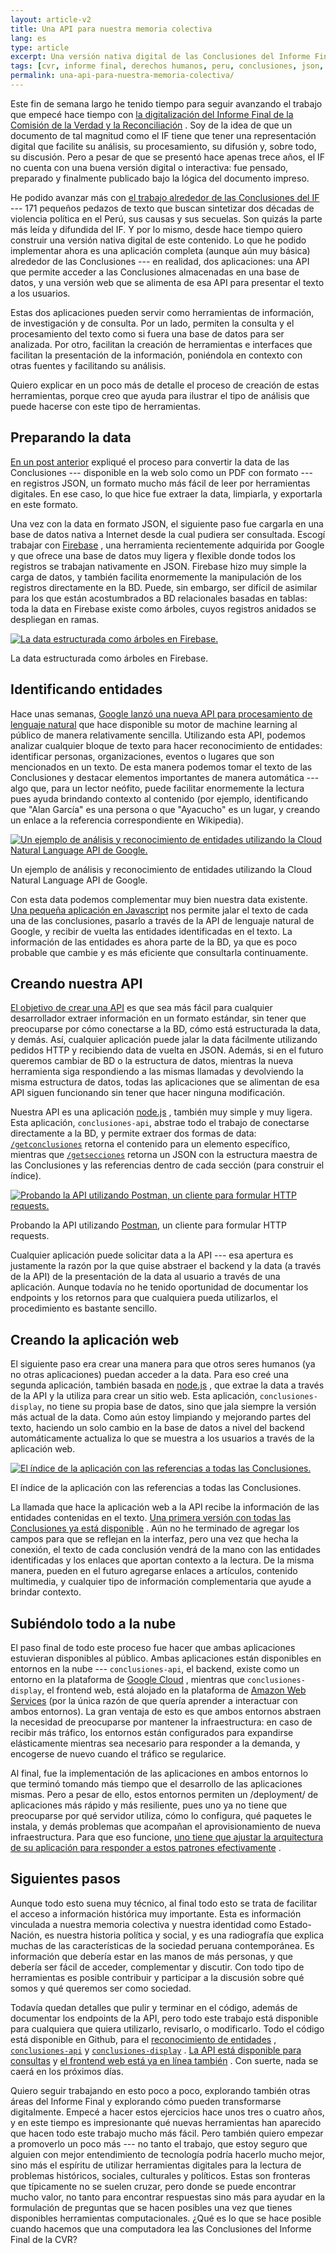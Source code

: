 ```yaml
---
layout: article-v2
title: Una API para nuestra memoria colectiva
lang: es
type: article
excerpt: Una versión nativa digital de las Conclusiones del Informe Final de la CVR, incluyendo reconocimiento de entidades, una API simple y un frontend web.
tags: [cvr, informe final, derechos humanos, peru, conclusiones, json, node.js, feliz28, hacerpatria]
permalink: una-api-para-nuestra-memoria-colectiva/
---
```

Este fin de semana largo he tenido tiempo para seguir avanzando el trabajo que empecé hace tiempo con [la digitalización del Informe Final de la Comisión de la Verdad y la Reconciliación](http://marisca.pe/adaptando-informe-final-cvr-mundo-digital/) . Soy de la idea de que un documento de tal magnitud como el IF tiene que tener una representación digital que facilite su análisis, su procesamiento, su difusión y, sobre todo, su discusión. Pero a pesar de que se presentó hace apenas trece años, el IF no cuenta con una buena versión digital o interactiva: fue pensado, preparado y finalmente publicado bajo la lógica del documento impreso.

He podido avanzar más con [el trabajo alrededor de las Conclusiones del IF](http://marisca.pe/conclusiones-cvr-json/) --- 171 pequeños pedazos de texto que buscan sintetizar dos décadas de violencia política en el Perú, sus causas y sus secuelas. Son quizás la parte más leída y difundida del IF. Y por lo mismo, desde hace tiempo quiero construir una versión nativa digital de este contenido. Lo que he podido implementar ahora es una aplicación completa (aunque aún muy básica) alrededor de las Conclusiones --- en realidad, dos aplicaciones: una API que permite acceder a las Conclusiones almacenadas en una base de datos, y una versión web que se alimenta de esa API para presentar el texto a los usuarios. 

Estas dos aplicaciones pueden servir como herramientas de información, de investigación y de consulta. Por un lado, permiten la consulta y el procesamiento del texto como si fuera una base de datos para ser analizada. Por otro, facilitan la creación de herramientas e interfaces que facilitan la presentación de la información, poniéndola en contexto con otras fuentes y facilitando su análisis.

Quiero explicar en un poco más de detalle el proceso de creación de estas herramientas, porque creo que ayuda para ilustrar el tipo de análisis que puede hacerse con este tipo de herramientas.

## Preparando la data

[En un post anterior](http://marisca.pe/conclusiones-cvr-json/) expliqué el proceso para convertir la data de las Conclusiones --- disponible en la web solo como un PDF con formato --- en registros JSON, un formato mucho más fácil de leer por herramientas digitales. En ese caso, lo que hice fue extraer la data, limpiarla, y exportarla en este formato.

Una vez con la data en formato JSON, el siguiente paso fue cargarla en una base de datos nativa a Internet desde la cual pudiera ser consultada. Escogí trabajar con [Firebase](https://firebase.google.com/) , una herramienta recientemente adquirida por Google y que ofrece una base de datos muy ligera y flexible donde todos los registros se trabajan nativamente en JSON. Firebase hizo muy simple la carga de datos, y también facilita enormemente la manipulación de los registros directamente en la BD. Puede, sin embargo, ser difícil de asimilar para los que están acostumbrados a BD relacionales basadas en tablas: toda la data en Firebase existe como árboles, cuyos registros anidados se despliegan en ramas.

<div class="article-image_container">
	<a href="/files/img/conclusiones-firebase.png"><img alt="La data estructurada como árboles en Firebase." src="/files/img/conclusiones-firebase.png" class="article-image" /></a>
	<p>La data estructurada como árboles en Firebase.</p>
</div>

## Identificando entidades

Hace unas semanas, [Google lanzó una nueva API para procesamiento de lenguaje natural](https://cloud.google.com/natural-language/) que hace disponible su motor de machine learning al público de manera relativamente sencilla. Utilizando esta API, podemos analizar cualquier bloque de texto para hacer reconocimiento de entidades: identificar personas, organizaciones, eventos o lugares que son mencionados en un texto. De esta manera podemos tomar el texto de las Conclusiones y destacar elementos importantes de manera automática --- algo que, para un lector neófito, puede facilitar enormemente la lectura pues ayuda brindando contexto al contenido (por ejemplo, identificando que "Alan García" es una persona o que "Ayacucho" es un lugar, y creando un enlace a la referencia correspondiente en Wikipedia).

<div class="article-image_container">
	<a href="/files/img/conclusiones-entities.png"><img alt="Un ejemplo de análisis y reconocimiento de entidades utilizando la Cloud Natural Language API de Google." src="/files/img/conclusiones-entities.png" class="article-image" /></a>
	<p>Un ejemplo de análisis y reconocimiento de entidades utilizando la Cloud Natural Language API de Google.</p>
</div>

Con esta data podemos complementar muy bien nuestra data existente. [Una pequeña aplicación en Javascript](https://github.com/piscosour/mem0r1a/blob/master/prototypes/conclusiones/conclusiones-entities.js) nos permite jalar el texto de cada una de las conclusiones, pasarlo a través de la API de lenguaje natural de Google, y recibir de vuelta las entidades identificadas en el texto. La información de las entidades es ahora parte de la BD, ya que es poco probable que cambie y es más eficiente que consultarla continuamente.

## Creando nuestra API

[El objetivo de crear una API](http://readwrite.com/2013/09/19/api-defined/) es que sea más fácil para cualquier desarrollador extraer información en un formato estándar, sin tener que preocuparse por cómo conectarse a la BD, cómo está estructurada la data, y demás. Así, cualquier aplicación puede jalar la data fácilmente utilizando pedidos HTTP y recibiendo data de vuelta en JSON. Además, si en el futuro queremos cambiar de BD o la estructura de datos, mientras la nueva herramienta siga respondiendo a las mismas llamadas y devolviendo la misma estructura de datos, todas las aplicaciones que se alimentan de esa API siguen funcionando sin tener que hacer ninguna modificación.

Nuestra API es una aplicación [node.js](https://nodejs.org/en/) , también muy simple y muy ligera. Esta aplicación, `conclusiones-api`, abstrae todo el trabajo de conectarse directamente a la BD, y permite extraer dos formas de data: [`/getconclusiones`](https://project-6722543956780044361.appspot.com/getconclusiones/id/1) retorna el contenido para un elemento específico, mientras que [`/getsecciones`](https://project-6722543956780044361.appspot.com/getsecciones) retorna un JSON con la estructura maestra de las Conclusiones y las referencias dentro de cada sección (para construir el índice).

<div class="article-image_container">
	<a href="/files/img/conclusiones-postman.png"><img alt="Probando la API utilizando Postman, un cliente para formular HTTP requests." src="/files/img/conclusiones-postman.png" class="article-image" /></a>
	<p>Probando la API utilizando <a href="https://www.getpostman.com/">Postman</a>, un cliente para formular HTTP requests.</p>
</div>

Cualquier aplicación puede solicitar data a la API --- esa apertura es justamente la razón por la que quise abstraer el backend y la data (a través de la API) de la presentación de la data al usuario a través de una aplicación. Aunque todavía no he tenido oportunidad de documentar los endpoints y los retornos para que cualquiera pueda utilizarlos, el procedimiento es bastante sencillo.

## Creando la aplicación web

El siguiente paso era crear una manera para que otros seres humanos (ya no otras aplicaciones) puedan acceder a la data. Para eso creé una segunda aplicación, también basada en [node.js](https://nodejs.org/en/) , que extrae la data a través de la API y la utiliza para crear un sitio web. Esta aplicación, `conclusiones-display`, no tiene su propia base de datos, sino que jala siempre la versión más actual de la data. Como aún estoy limpiando y mejorando partes del texto, haciendo un solo cambio en la base de datos a nivel del backend automáticamente actualiza lo que se muestra a los usuarios a través de la aplicación web.

<div class="article-image_container">
	<a href="/files/img/conclusiones-web.png"><img alt="El índice de la aplicación con las referencias a todas las Conclusiones." src="/files/img/conclusiones-web.png" class="article-image" /></a>
	<p>El índice de la aplicación con las referencias a todas las Conclusiones.</p>
</div>

La llamada que hace la aplicación web a la API recibe la información de las entidades contenidas en el texto. [Una primera versión con todas las Conclusiones ya está disponible](http://conclusiones-display.us-west-2.elasticbeanstalk.com/) . Aún no he terminado de agregar los campos para que se reflejan en la interfaz, pero una vez que hecha la conexión, el texto de cada conclusión vendrá de la mano con las entidades identificadas y los enlaces que aportan contexto a la lectura. De la misma manera, pueden en el futuro agregarse enlaces a artículos, contenido multimedia, y cualquier tipo de información complementaria que ayude a brindar contexto.

## Subiéndolo todo a la nube

El paso final de todo este proceso fue hacer que ambas aplicaciones estuvieran disponibles al público. Ambas aplicaciones están disponibles en entornos en la nube --- `conclusiones-api`, el backend, existe como un entorno en la plataforma de [Google Cloud](https://cloud.google.com/) , mientras que `conclusiones-display`, el frontend web, está alojado en la plataforma de [Amazon Web Services](https://aws.amazon.com/) (por la única razón de que quería aprender a interactuar con ambos entornos). La gran ventaja de esto es que ambos entornos abstraen la necesidad de preocuparse por mantener la infraestructura: en caso de recibir más tráfico, los entornos están configurados para expandirse elásticamente mientras sea necesario para responder a la demanda, y encogerse de nuevo cuando el tráfico se regularice.

Al final, fue la implementación de las aplicaciones en ambos entornos lo que terminó tomando más tiempo que el desarrollo de las aplicaciones mismas. Pero a pesar de ello, estos entornos permiten un /deployment/ de aplicaciones más rápido y más resiliente, pues uno ya no tiene que preocuparse por qué servidor utiliza, cómo lo configura, qué paquetes le instala, y demás problemas que acompañan el aprovisionamiento de nueva infraestructura. Para que eso funcione, [uno tiene que ajustar la arquitectura de su aplicación para responder a estos patrones efectivamente](https://blog.engineyard.com/2014/pets-vs-cattle) .

## Siguientes pasos

Aunque todo esto suena muy técnico, al final todo esto se trata de facilitar el acceso a información histórica muy importante. Esta es información vinculada a nuestra memoria colectiva y nuestra identidad como Estado-Nación, es nuestra historia política y social, y es una radiografía que explica muchas de las características de la sociedad peruana contemporánea. Es información que debería estar en las manos de más personas, y que debería ser fácil de acceder, complementar y discutir. Con todo tipo de herramientas es posible contribuir y participar a la discusión sobre qué somos y qué queremos ser como sociedad.

Todavía quedan detalles que pulir y terminar en el código, además de documentar los endpoints de la API, pero todo este trabajo está disponible para cualquiera que quiera utilizarlo, revisarlo, o modificarlo. Todo el código está disponible en Github, para el [reconocimiento de entidades](https://github.com/piscosour/mem0r1a/blob/master/prototypes/conclusiones/conclusiones-entities.js) , [`conclusiones-api`](https://github.com/piscosour/conclusiones-api) y [`conclusiones-display`](https://github.com/piscosour/conclusiones-display) . [La API está disponible para consultas](https://project-6722543956780044361.appspot.com/) y [el frontend web está ya en línea también](http://conclusiones-display.us-west-2.elasticbeanstalk.com/) . Con suerte, nada se caerá en los próximos días.

Quiero seguir trabajando en esto poco a poco, explorando también otras áreas del Informe Final y explorando cómo pueden transformarse digitalmente. Empecé a hacer estos ejercicios hace unos tres o cuatro años, y en este tiempo es impresionante qué nuevas herramientas han aparecido que hacen todo este trabajo mucho más fácil. Pero también quiero empezar a promoverlo un poco más --- no tanto el trabajo, que estoy seguro que alguien con mejor entendimiento de tecnología podría hacerlo mucho mejor, sino más el espíritu de utilizar herramientas digitales para la lectura de problemas históricos, sociales, culturales y políticos. Estas son fronteras que típicamente no se suelen cruzar, pero donde se puede encontrar mucho valor, no tanto para encontrar respuestas sino más para ayudar en la formulación de preguntas que se hacen posibles una vez que tienes disponibles herramientas computacionales. ¿Qué es lo que se hace posible cuando hacemos que una computadora lea las Conclusiones del Informe Final de la CVR?


